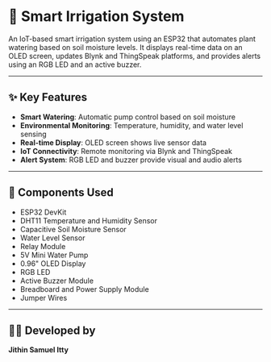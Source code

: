 # 🌱 Smart Irrigation System

An IoT-based smart irrigation system using an ESP32 that automates plant watering based on soil moisture levels. It displays real-time data on an OLED screen, updates Blynk and ThingSpeak platforms, and provides alerts using an RGB LED and an active buzzer.

---

## ✨ Key Features

- **Smart Watering**: Automatic pump control based on soil moisture  
- **Environmental Monitoring**: Temperature, humidity, and water level sensing  
- **Real-time Display**: OLED screen shows live sensor data  
- **IoT Connectivity**: Remote monitoring via Blynk and ThingSpeak  
- **Alert System**: RGB LED and buzzer provide visual and audio alerts  

---

## 🧰 Components Used

- ESP32 DevKit  
- DHT11 Temperature and Humidity Sensor  
- Capacitive Soil Moisture Sensor  
- Water Level Sensor  
- Relay Module  
- 5V Mini Water Pump  
- 0.96" OLED Display  
- RGB LED  
- Active Buzzer Module  
- Breadboard and Power Supply Module  
- Jumper Wires  

---

## 👨‍💻 Developed by

**Jithin Samuel Itty**
